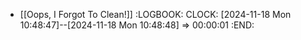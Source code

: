 - [[Oops, I Forgot To Clean!]]
  :LOGBOOK:
  CLOCK: [2024-11-18 Mon 10:48:47]--[2024-11-18 Mon 10:48:48] =>  00:00:01
  :END: